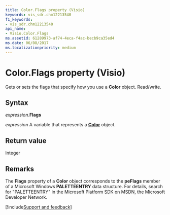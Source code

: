 ```yaml
---
title: Color.Flags property (Visio)
keywords: vis_sdr.chm12213540
f1_keywords:
- vis_sdr.chm12213540
api_name:
- Visio.Color.Flags
ms.assetid: 61289973-af74-4eca-f4ac-becb9ca35ed4
ms.date: 06/08/2017
ms.localizationpriority: medium
---
```



# Color.Flags property (Visio)

Gets or sets the flags that specify how you use a **Color** object. Read/write.


## Syntax

_expression_.**Flags**

_expression_ A variable that represents a **[Color](Visio.Color.md)** object.


## Return value

Integer


## Remarks

The **Flags** property of a **Color** object corresponds to the **peFlags** member of a Microsoft Windows **PALETTEENTRY** data structure. For details, search for "PALETTEENTRY" in the Microsoft Platform SDK on MSDN, the Microsoft Developer Network.

[!include[Support and feedback](~/includes/feedback-boilerplate.md)]
